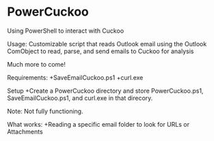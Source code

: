 # PowerCuckoo
Using PowerShell to interact with Cuckoo

Usage: Customizable script that reads Outlook email using the Outlook ComObject to read, parse, and send emails to Cuckoo for analysis

Much more to come!

Requirements:
+SaveEmailCuckoo.ps1
+curl.exe

Setup
+Create a PowerCuckoo directory and store PowerCuckoo.ps1, SaveEmailCuckoo.ps1, and curl.exe in that direcory.

Note: Not fully functioning.

What works:
+Reading a specific email folder to look for URLs or Attachments
